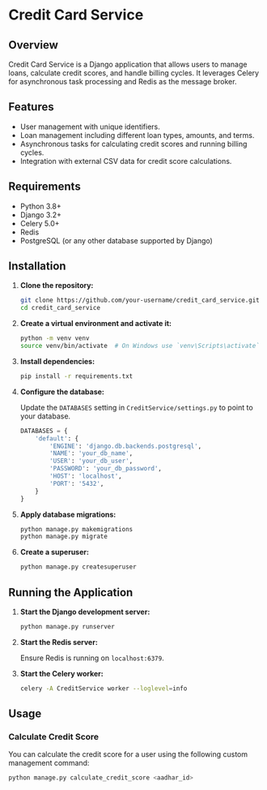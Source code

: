 # Credit Card Service

## Overview

Credit Card Service is a Django application that allows users to manage loans, calculate credit scores, and handle billing cycles. It leverages Celery for asynchronous task processing and Redis as the message broker.

## Features

- User management with unique identifiers.
- Loan management including different loan types, amounts, and terms.
- Asynchronous tasks for calculating credit scores and running billing cycles.
- Integration with external CSV data for credit score calculations.

## Requirements

- Python 3.8+
- Django 3.2+
- Celery 5.0+
- Redis
- PostgreSQL (or any other database supported by Django)

## Installation

1. **Clone the repository:**

    ```bash
    git clone https://github.com/your-username/credit_card_service.git
    cd credit_card_service
    ```

2. **Create a virtual environment and activate it:**

    ```bash
    python -m venv venv
    source venv/bin/activate  # On Windows use `venv\Scripts\activate`
    ```

3. **Install dependencies:**

    ```bash
    pip install -r requirements.txt
    ```

4. **Configure the database:**

    Update the `DATABASES` setting in `CreditService/settings.py` to point to your database.

    ```python
    DATABASES = {
        'default': {
            'ENGINE': 'django.db.backends.postgresql',
            'NAME': 'your_db_name',
            'USER': 'your_db_user',
            'PASSWORD': 'your_db_password',
            'HOST': 'localhost',
            'PORT': '5432',
        }
    }
    ```

5. **Apply database migrations:**

    ```bash
    python manage.py makemigrations
    python manage.py migrate
    ```

6. **Create a superuser:**

    ```bash
    python manage.py createsuperuser
    ```

## Running the Application

1. **Start the Django development server:**

    ```bash
    python manage.py runserver
    ```

2. **Start the Redis server:**

    Ensure Redis is running on `localhost:6379`.

3. **Start the Celery worker:**

    ```bash
    celery -A CreditService worker --loglevel=info
    ```

## Usage

### Calculate Credit Score

You can calculate the credit score for a user using the following custom management command:

```bash
python manage.py calculate_credit_score <aadhar_id>
